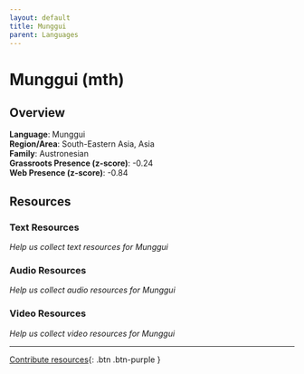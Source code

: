```yaml
---
layout: default
title: Munggui
parent: Languages
---
```


# Munggui (mth)

## Overview

**Language**: Munggui  
**Region/Area**: South-Eastern Asia, Asia  
**Family**: Austronesian  
**Grassroots Presence (z-score)**: -0.24  
**Web Presence (z-score)**: -0.84  

## Resources

### Text Resources
*Help us collect text resources for Munggui*

### Audio Resources
*Help us collect audio resources for Munggui*

### Video Resources
*Help us collect video resources for Munggui*

---

[Contribute resources](https://forms.office.com/e/1SfLJx3u1r){: .btn .btn-purple }
